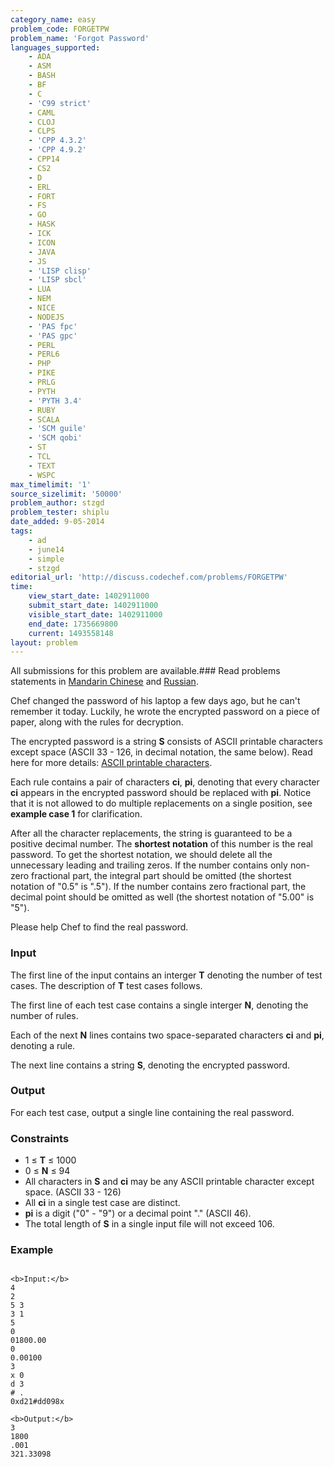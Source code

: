 ```yaml
---
category_name: easy
problem_code: FORGETPW
problem_name: 'Forgot Password'
languages_supported:
    - ADA
    - ASM
    - BASH
    - BF
    - C
    - 'C99 strict'
    - CAML
    - CLOJ
    - CLPS
    - 'CPP 4.3.2'
    - 'CPP 4.9.2'
    - CPP14
    - CS2
    - D
    - ERL
    - FORT
    - FS
    - GO
    - HASK
    - ICK
    - ICON
    - JAVA
    - JS
    - 'LISP clisp'
    - 'LISP sbcl'
    - LUA
    - NEM
    - NICE
    - NODEJS
    - 'PAS fpc'
    - 'PAS gpc'
    - PERL
    - PERL6
    - PHP
    - PIKE
    - PRLG
    - PYTH
    - 'PYTH 3.4'
    - RUBY
    - SCALA
    - 'SCM guile'
    - 'SCM qobi'
    - ST
    - TCL
    - TEXT
    - WSPC
max_timelimit: '1'
source_sizelimit: '50000'
problem_author: stzgd
problem_tester: shiplu
date_added: 9-05-2014
tags:
    - ad
    - june14
    - simple
    - stzgd
editorial_url: 'http://discuss.codechef.com/problems/FORGETPW'
time:
    view_start_date: 1402911000
    submit_start_date: 1402911000
    visible_start_date: 1402911000
    end_date: 1735669800
    current: 1493558148
layout: problem
---
```

All submissions for this problem are available.###  Read problems statements in [Mandarin Chinese](http://www.codechef.com/download/translated/JUNE14/mandarin/FORGETPW.pdf) and [Russian](http://www.codechef.com/download/translated/JUNE14/russian/FORGETPW.pdf).

Chef changed the password of his laptop a few days ago, but he can't remember it today. Luckily, he wrote the encrypted password on a piece of paper, along with the rules for decryption.

The encrypted password is a string **S** consists of ASCII printable characters except space (ASCII 33 - 126, in decimal notation, the same below). Read here for more details: [ASCII printable characters](http://en.wikipedia.org/wiki/Printable_characters#ASCII_printable_characters "ASCII printable characters").

Each rule contains a pair of characters **ci**, **pi**, denoting that every character **ci** appears in the encrypted password should be replaced with **pi**. Notice that it is not allowed to do multiple replacements on a single position, see **example case 1** for clarification.

After all the character replacements, the string is guaranteed to be a positive decimal number. The **shortest notation** of this number is the real password. To get the shortest notation, we should delete all the unnecessary leading and trailing zeros. If the number contains only non-zero fractional part, the integral part should be omitted (the shortest notation of "0.5" is ".5"). If the number contains zero fractional part, the decimal point should be omitted as well (the shortest notation of "5.00" is "5").

Please help Chef to find the real password.

### Input

The first line of the input contains an interger **T** denoting the number of test cases.
The description of **T** test cases follows.

The first line of each test case contains a single interger **N**, denoting the number of rules.

Each of the next **N** lines contains two space-separated characters **ci** and **pi**,
denoting a rule.

The next line contains a string **S**, denoting the encrypted password.

### Output

For each test case, output a single line containing the real password.

### Constraints

- 1 ≤ **T** ≤ 1000
- 0 ≤ **N** ≤ 94
- All characters in **S** and **ci** may be any ASCII printable character except space. (ASCII 33 - 126)
- All **ci** in a single test case are distinct.
- **pi** is a digit ("0" - "9") or a decimal point "." (ASCII 46).
- The total length of **S** in a single input file will not exceed 106.

### Example

```

<b>Input:</b>
4
2
5 3
3 1
5
0
01800.00
0
0.00100
3
x 0
d 3
# .
0xd21#dd098x

<b>Output:</b>
3
1800
.001
321.33098

```
